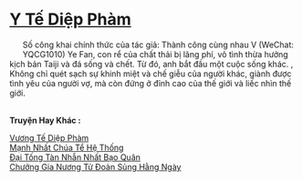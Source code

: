 <a href="https://truyentiki.com/y-te-diep-pham.33686/" title="Y Tế Diệp Phàm"><h1>Y Tế Diệp Phàm</h1></a><div style="display:table"><img align="right" style="float: left; padding: 10px;" src="https://truyentiki.com/images/story/200x260/33686.jpg" alt="">Số công khai chính thức của tác giả: Thành công cùng nhau V (WeChat: YQCG1010) Ye Fan, con rể của chất thải bị lãng phí, vô tình thừa hưởng kịch bản Taiji và đá sống và chết. Từ đó, anh bắt đầu một cuộc sống khác. , Không chỉ quét sạch sự khinh miệt và chế giễu của người khác, giành được tình yêu của người vợ, mà còn đứng ở đỉnh cao của thế giới và liếc nhìn thế giới.</div><p><br><b>Truyện Hay Khác :</b></p><a href="https://truyentiki.com/vuong-te-diep-pham.33685/" alt="Vương Tế Diệp Phàm">Vương Tế Diệp Phàm</a><br/><a href="https://github.com/nownovels/top500/tree/master/truyenhay/33949/" alt="Mạnh Nhất Chúa Tể Hệ Thống">Mạnh Nhất Chúa Tể Hệ Thống</a><br/><a href="https://github.com/nownovels/top500/tree/master/truyenhay/33816/" alt="Đại Tống Tàn Nhẫn Nhất Bạo Quân">Đại Tống Tàn Nhẫn Nhất Bạo Quân</a><br/><a href="https://github.com/nownovels/top500/tree/master/truyenhay/33903/" alt="Chưởng Gia Nương Tử Đoàn Sủng Hằng Ngày">Chưởng Gia Nương Tử Đoàn Sủng Hằng Ngày</a><br/>
